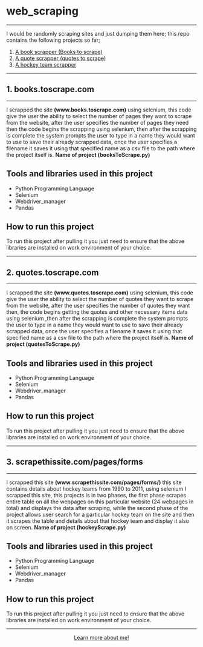 # web_scraping
<hr>
 I would be randomly scraping sites and just dumping them here; this repo contains the following projects so far;
 <ol>
 <li><a href="#books">A book scrapper (Books to scrape)</a>
 <li><a href="#quotes">A quote scrapper (quotes to scrape)</a>
 <li><a href="#hockey">A hockey team scrapper</a>
 </ol>
<hr>

<h2 id="books">1. books.toscrape.com</h2><hr>I scrapped the site <b>(www.books.toscrape.com)</b> using selenium, this code give the user the ability to select the number of pages they want to scrape from the website, after the user specifies the number of pages they need then the code begins the scrapping using selenium, then after the scrapping is complete the system prompts the user to type in a name they would want to use to save their already scrapped data, once the user specifies a filename it saves it using that specified name as a csv file to the path where the project itself is. <b>Name of project (booksToScrape.py)</b>

## Tools and libraries used in this project
<ul>
<li> Python Programming Language
<li> Selenium
<li> Webdriver_manager
<li> Pandas
</ul>

## How to run this project
To run this project after pulling it you just need to ensure that the above libraries are installed on work environment of your choice.
<hr>

<h2 id="quotes">2. quotes.toscrape.com</h2>
<hr>
I scrapped the site <b>(www.quotes.toscrape.com)</b> using selenium, this code give the user the ability to select the number of quotes they want to scrape from the website, after the user specifies the number of quotes they want then, the code begins getting the quotes and other necessary items data using selenium ,then after the scrapping is complete the system prompts the user to type in a name they would want to use to save their already scrapped data, once the user specifies a filename it saves it using that specified name as a csv file to the path where the project itself is. <b>Name of project (quotesToScrape.py)</b>

## Tools and libraries used in this project
<ul>
<li> Python Programming Language
<li> Selenium
<li> Webdriver_manager
<li> Pandas
</ul>

## How to run this project
To run this project after pulling it you just need to ensure that the above libraries are installed on work environment of your choice.

<hr>
<h2 id="hockey">3. scrapethissite.com/pages/forms</h2><hr>I scrapped this site <b>(www.scrapethissite.com/pages/forms/)</b> this site contains details about hockey teams from 1990 to 2011, using selenium I scrapped this site, this projects is in two phases, the first phase scrapes entire table on all the webpages on this particular website (24 webpages in total) and displays the data after scraping, while the second phase of the project allows user search for a particular hockey team on the site and then it scrapes the table and details about that hockey team and display it also on screen. <b>Name of project (hockeyScrape.py)</b>

## Tools and libraries used in this project
<ul>
<li> Python Programming Language
<li> Selenium
<li> Webdriver_manager
<li> Pandas
</ul>

## How to run this project
To run this project after pulling it you just need to ensure that the above libraries are installed on work environment of your choice.
<br><hr>
<div style="text-align: center;">
<a href="https://oluwaseun-ogundeko.netlify.app/">Learn more about me!</a>
</div>